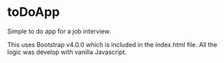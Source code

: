 # toDoApp
Simple to do app for a job interview.

This uses Bootstrap v4.0.0 which is included in the index.html file.
All the logic was develop with vanilla Javascript.

